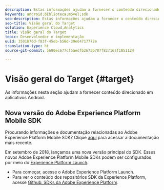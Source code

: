 ```yaml
---
description: Estas informações ajudam a fornecer o conteúdo direcionado nos aplicativos do Android.
keywords: android;biblioteca;móvel;sdk
seo-description: Estas informações ajudam a fornecer o conteúdo direcionado nos aplicativos do Android.
seo-title: Visão geral do Target
solution: Experience Cloud,Analytics
title: Visão geral do Target
topic: Desenvolvedor e implementação
uuid: 3501b76d-f83f-45eb-b56d-39e64717772e
translation-type: ht
source-git-commit: b690ec677cf5aedfb2673b707f82716af1851124

---
```



# Visão geral do Target {#target}

As informações nesta seção ajudam a fornecer conteúdo direcionado em aplicativos Android.

## Nova versão do Adobe Experience Platform Mobile SDK

Procurando informações e documentação relacionadas ao Adobe Experience Platform Mobile SDK? Clique [aqui](https://aep-sdks.gitbook.io/docs/) para acessar a documentação mais recente.

Em setembro de 2018, lançamos uma nova versão principal do SDK. Esses novos Adobe Experience Platform Mobile SDKs podem ser configurados por meio do [Experience Platform Launch](https://www.adobe.com/br/experience-platform/launch.html).

* Para começar, acesse o Adobe Experience Platform Launch.
* Para ver o conteúdo dos repositórios SDK da Experience Platform, acesse [Github: SDKs da Adobe Experience Platform](https://github.com/Adobe-Marketing-Cloud/acp-sdks).
